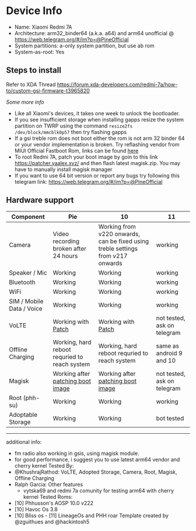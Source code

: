 # Device Info

- Name: Xiaomi Redmi 7A  
- Architecture: arm32_binder64 (a.k.a. a64) and arm64 unofficial @ https://web.telegram.org/#/im?p=@PineOfficial
- System partitions: a-only system partition, but use ab rom
- System-as-root: Yes

## Steps to install
Refer to XDA Thread
https://forum.xda-developers.com/redmi-7a/how-to/custom-gsi-firmware-t3965820

*Some more info*

- Like all Xiaomi's devices, it takes one week to unlock the bootloader.
- If you see insufficient storage when installing gapps resize the system partition on TWRP using the command `resize2fs /dev/block/mmcblk0p57` then try flashing gapps
- If a gsi treble rom does not boot either the rom is not arm 32 binder 64 or your vendor implementation is broken. Try reflashing vendor from MIUI Official Fastboot Rom, links can be found [here](https://mirom.ezbox.idv.tw/en/phone/pine/)
- To root Redmi 7A, patch your boot image by goin to this link https://patcher.yaalex.xyz/ and then flash latest magisk.zip. You may have to manually install magisk manager
- If you want to use 64 bit version or report any bugs try following this telegram link: https://web.telegram.org/#/im?p=@PineOfficial

## Hardware support

| Component                 |      Pie                             |              10                |11
|---------------------------|--------------------------------------|--------------------------------|-----------------------
| Camera                    | Video recording broken after 24 hours| Working from v220 onwards, can be fixed using treble settings from v217 onwards |working|
| Speaker / Mic             | Working                              | Working                       |working|
| Bluetooth                 | Working                              | Working                       |working|
| WiFi                      | Working                              | Working                       |working|
| SIM / Mobile Data / Voice | Working                              | Working                       |working|
| VoLTE                     | Working with [Patch]                 | Working with [Patch]          |not tested, ask on telegram|
| Offline Charging          | Working, hard reboot requried to reach system | Working, hard reboot requried to reach system |same as android 9 and 10|
| Magisk           | Working after [patching boot image](https://patcher.yaalex.tk) | Working after [patching boot image](https://patcher.yaalex.tk)                      | not tested, ask on telegram |
| Root (phh-su) | Working | Working | working |
| Adoptable Storage         | Working                              | Working                       |bot tested|
---

additional info:
- fm radio also working in gsis, using magisk module.
- for good performance, i suggest you to use latest arm64 vendor and cherry kernel
Tested By: 
- @KhushrajRathod: VoLTE, Adopted Storage, Camera, Root, Magisk, Offline Charging 
- Ralph Garcia: Other features
   - vytska69 and redmi 7a comunity for testing arm64 with cherry kernel
Tested Roms:
- [10] Phhusson's AOSP 10.0 v222
- [10] Havoc Os 3.8
- [10] Bliss os
        -  [11] LineageOs and PHH roar
Template created by @zguithues and @hackintosh5

[Patch]: https://github.com/KhushrajRathod/VoLTE-Fix